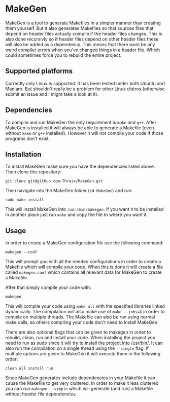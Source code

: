 # MakeGen
MakeGen is a tool to generate Makefiles in a simpler manner than creating them yourself.
But it also generates Makefiles so that sources files that depend on header files actually compile if the header files changes.
This is also done recursivly so if header files depend on other header files these will also be added as a dependency.
This means that there wont be any weird compiler errors when you've changed things in a header file.
Which could sometimes force you to rebuild the entire project.

## Supported platforms
Currently only Linux is supported.
It has been tested under both Ubuntu and Manjaro.
But shouldn't really be a problem for other Linux distros (otherwise submit an issue and I might take a look at it).

## Dependencies
To compile and run MakeGen the only requirement is `make` and `g++`.
After MakeGen is installed it will always be able to generate a Makefile (even without `make` or `g++` installed).
However it will not compile your code if those programs don't exist.

## Installation
To install MakeGen make sure you have the dependencies listed above.
Then clone this repository:

    git clone git@github.com:Thraix/MakeGen.git

Then navigate into the MakeGen folder (`cd MakeGen`) and run:

    sudo make install

This will install MakeGen into `/usr/bin/makegen`.
If you want it to be installed in another place just run `make` and copy the file to where you want it.

## Usage
In order to create a MakeGen configuration file use the following command:

    makegen --conf

This will prompt you with all the needed configurations in order to create a Makefile which will compile your code.
When this is done it will create a file called `makegen.conf` which contains all relevant data for MakeGen to create a Makefile.

After that simply compile your code with:

    makegen

This will compile your code using `make all` with the specified libraries linked dynamically.
The compilation will also make use of `make --jobs=X` in order to compile on multiple threads.
The Makefile can also be run using normal make calls, so others compiling your code don't need to install MakeGen.

There are also optional flags that can be given to makegen in order to rebuild, clean, run and install your code.
When installing the project you need to run as sudo since it will try to install the project into /usr/bin/.
It can also run the compilation on a single thread using the `--single` flag.
If multiple options are given to MakeGen it will execute them in the following order:

    clean all install run

Since MakeGen generates include dependencies in your Makefile it can cause the Makefile to get very cluttered.
In order to make it less cluttered you can run `makegen --simple` which will generate (and run) a Makefile without header file dependencies.

